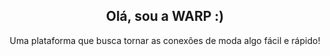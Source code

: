 <h2 align="center">Olá, sou a WARP :)</h2>

<p align="center">Uma plataforma que busca tornar as conexões de moda algo fácil e rápido!</p>




